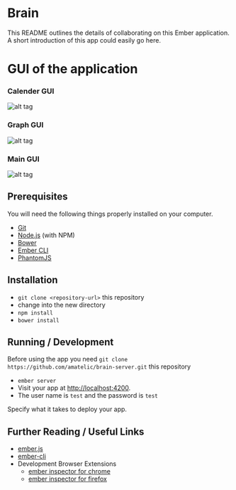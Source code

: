 # Brain

This README outlines the details of collaborating on this Ember application.
A short introduction of this app could easily go here.

# GUI of the application
### Calender GUI
![alt tag](https://raw.githubusercontent.com/amatelic/brain-frontend/tree/master/images/calender.png)
### Graph GUI
![alt tag](https://raw.githubusercontent.com/amatelic/brain-frontend/tree/master/images/graph.png)
### Main GUI
![alt tag](https://raw.githubusercontent.com/amatelic/brain-frontend/tree/master/images/tasks.png)

## Prerequisites

You will need the following things properly installed on your computer.

* [Git](http://git-scm.com/)
* [Node.js](http://nodejs.org/) (with NPM)
* [Bower](http://bower.io/)
* [Ember CLI](http://ember-cli.com/)
* [PhantomJS](http://phantomjs.org/)

## Installation

* `git clone <repository-url>` this repository
* change into the new directory
* `npm install`
* `bower install`

## Running / Development

Before using the app you need `git clone https://github.com/amatelic/brain-server.git` this repository
* `ember server`
* Visit your app at [http://localhost:4200](http://localhost:4200).
* The user name is `test` and the password is `test`



Specify what it takes to deploy your app.

## Further Reading / Useful Links

* [ember.js](http://emberjs.com/)
* [ember-cli](http://ember-cli.com/)
* Development Browser Extensions
  * [ember inspector for chrome](https://chrome.google.com/webstore/detail/ember-inspector/bmdblncegkenkacieihfhpjfppoconhi)
  * [ember inspector for firefox](https://addons.mozilla.org/en-US/firefox/addon/ember-inspector/)
